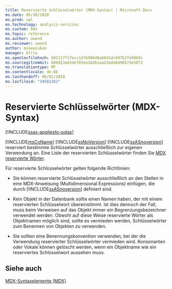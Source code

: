 ```yaml
---
title: Reservierte Schlüsselwörter (MDX-Syntax) | Microsoft Docs
ms.date: 05/30/2018
ms.prod: sql
ms.technology: analysis-services
ms.custom: mdx
ms.topic: reference
ms.author: owend
ms.reviewer: owend
author: minewiskan
manager: kfile
ms.openlocfilehash: b82117f17ecc1d7b98648a6641dc697b2fd40b9c
ms.sourcegitcommit: 808d23a654ef03ea16db1aa23edab496b73e5072
ms.translationtype: MT
ms.contentlocale: de-DE
ms.lasthandoff: 06/02/2018
ms.locfileid: "34582262"
---
```

# <a name="reserved-keywords-mdx-syntax"></a>Reservierte Schlüsselwörter (MDX-Syntax)
[!INCLUDE[ssas-appliesto-sqlas](../includes/ssas-appliesto-sqlas.md)]

  [!INCLUDE[msCoName](../includes/msconame-md.md)] [!INCLUDE[ssNoVersion](../includes/ssnoversion-md.md)] [!INCLUDE[ssASnoversion](../includes/ssasnoversion-md.md)] reserviert bestimmte Schlüsselwörter ausschließlich zur eigenen Verwendung an. Eine Liste der reservierten Schlüsselwörter finden Sie [MDX reservierte Wörter](../mdx/mdx-reserved-words.md).  
  
 Für reservierte Schlüsselwörter gelten folgende Richtlinien:  
  
-   Sie können reservierte Schlüsselwörter ausschließlich an den Stellen in eine MDX-Anweisung (Multidimensional Expressions) einfügen, die durch [!INCLUDE[ssASnoversion](../includes/ssasnoversion-md.md)] definiert sind.  
  
-   Kein Objekt in der Datenbank sollte einen Namen haben, der mit einem reservierten Schlüsselwort übereinstimmt. Ist dies dennoch der Fall, muss beim Verweisen auf das Objekt immer ein Begrenzungsbezeichner verwendet werden. Obwohl auf diese Weise reservierte Wörter als Objektnamen möglich sind, sollte es vermieden werden, Schlüsselwörter zum Benennen von Objekten zu verwenden.  
  
-   Sie sollten eine Benennungskonvention verwenden, bei der die Verwendung reservierter Schlüsselwörter vermieden wird. Konsonanten oder Vokale können gelöscht werden, wenn ein Objektname wie ein reserviertes Schlüsselwort aussehen muss.  
  
## <a name="see-also"></a>Siehe auch  
 [MDX-Syntaxelemente &#40;MDX&#41;](../mdx/mdx-syntax-elements-mdx.md)  
  
  
